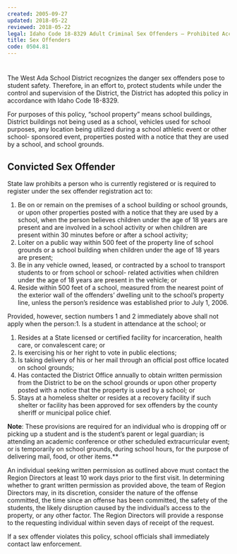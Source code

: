 ```yaml
---
created: 2005-09-27
updated: 2018-05-22
reviewed: 2018-05-22
legal: Idaho Code 18-8329 Adult Criminal Sex Offenders – Prohibited Access to School Children,Idaho Code 18-8323 Public Access to Sexual Offender Registry,Idaho Code 18- 8324 Dissemination of Registry Information,
title: Sex Offenders
code: 0504.81
---
```


#  

The West Ada School District recognizes the danger sex offenders pose to student safety. Therefore, in an effort to, protect students while under the control and supervision of the District, the District has adopted this policy in accordance with Idaho Code 18-8329.

For purposes of this policy, “school property” means school buildings, District buildings not being used as a school, vehicles used for school purposes, any location being utilized during a school athletic event or other school- sponsored event, properties posted with a notice that they are used by a school, and school grounds.

## Convicted Sex Offender
State law prohibits a person who is currently registered or is required to register under the sex offender registration act to:


1. Be on or remain on the premises of a school building or school grounds, or upon other properties posted with a notice that they are used by a school, when the person believes children under the age of 18 years are present and are involved in a school activity or when children are present within 30 minutes before or after a school activity;
1. Loiter on a public way within 500 feet of the property line of school grounds or a school building when children under the age of 18 years are present;
1. Be in any vehicle owned, leased, or contracted by a school to transport students to or from school or school- related activities when children under the age of 18 years are present in the vehicle; or
1. Reside within 500 feet of a school, measured from the nearest point of the exterior wall of the offenders’ dwelling unit to the school’s property line, unless the person’s residence was established prior to July 1, 2006.

Provided, however, section numbers 1 and 2 immediately above shall not apply when the person:1. Is a student in attendance at the school; or


1. Resides at a State licensed or certified facility for incarceration, health care, or convalescent care; or
1. Is exercising his or her right to vote in public elections;
1. Is taking delivery of his or her mail through an official post office located on school grounds;
1. Has contacted the District Office annually to obtain written permission from the District to be on the school grounds or upon other property posted with a notice that the property is used by a school; or
1. Stays at a homeless shelter or resides at a recovery facility if such shelter or facility has been approved for sex offenders by the county sheriff or municipal police chief.

**Note**: These provisions are required for an individual who is dropping off or picking up a student and is the student’s parent or legal guardian; is attending an academic conference or other scheduled extracurricular event; or is temporarily on school grounds, during school hours, for the purpose of delivering mail, food, or other items.**

An individual seeking written permission as outlined above must contact the Region Directors at least 10 work days prior to the first visit. In determining whether to grant written permission as provided above, the team of Region Directors may, in its discretion, consider the nature of the offense committed, the time since an offense has been committed, the safety of the students, the likely disruption caused by the individual’s access to the property, or any other factor. The Region Directors will provide a response to the requesting individual within seven days of receipt of the request.

If a sex offender violates this policy, school officials shall immediately contact law enforcement.
